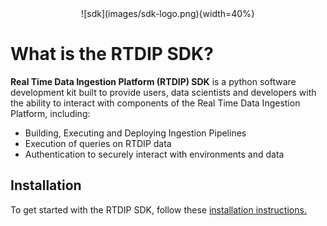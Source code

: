 <center>![sdk](images/sdk-logo.png){width=40%}</center>

# What is the RTDIP SDK?

​​**Real Time Data Ingestion Platform (RTDIP) SDK** is a python software development kit built to provide users, data scientists and developers with the ability to interact with components of the Real Time Data Ingestion Platform, including:

- Building, Executing and Deploying Ingestion Pipelines
- Execution of queries on RTDIP data
- Authentication to securely interact with environments and data

## Installation

To get started with the RTDIP SDK, follow these [installation instructions.](../getting-started/installation.md)
